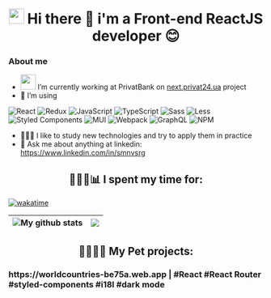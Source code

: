 <h1 align="center"> <img src="https://emojis.slackmojis.com/emojis/images/1531849430/4246/blob-sunglasses.gif?1531849430" width="30"/> Hi there 👋 i'm a Front-end ReactJS developer 😊</h3>

<h3> About me </h3>

- <img src="https://media.giphy.com/media/WUlplcMpOCEmTGBtBW/giphy.gif" width="30"> I’m currently working at PrivatBank on [next.privat24.ua](https://next.privat24.ua) project
- 🚀 I’m using 
<p>
  <img alt="React" src="https://img.shields.io/badge/-React-45b8d8?style=for-the-badge&logo=react&logoColor=white" />
  <img alt="Redux" src="https://img.shields.io/badge/-Redux-764ABC?style=for-the-badge&logo=redux&logoColor=white" />
  <img alt="JavaScript" src="https://img.shields.io/badge/javascript-%23323330.svg?style=for-the-badge&logo=javascript&logoColor=%23F7DF1E" />
  <img alt="TypeScript" src="https://img.shields.io/badge/-TypeScript-007ACC?style=for-the-badge&logo=typescript&logoColor=white" />
  <img alt="Sass" src="https://img.shields.io/badge/-Sass-CC6699?style=for-the-badge&logo=sass&logoColor=white" />
  <img alt="Less" src="https://img.shields.io/badge/less-2B4C80?style=for-the-badge&logo=less&logoColor=white" />
  <img alt="Styled Components" src="https://img.shields.io/badge/-Styled_Components-db7092?style=for-the-badge&logo=styled-components&logoColor=white" />
  <img alt="MUI" src="https://img.shields.io/badge/MUI-%230081CB.svg?style=for-the-badge&logo=mui&logoColor=white)" />
  <img alt="Webpack" src="https://img.shields.io/badge/-Webpack-8DD6F9?style=for-the-badge&logo=webpack&logoColor=white" /> 
  <img alt="GraphQL" src="https://img.shields.io/badge/-GraphQL-E10098?style=for-the-badge&logo=graphql&logoColor=white" />
  <img alt="NPM" src="https://img.shields.io/badge/-NPM-CB3837?style=for-the-badge&logo=npm&logoColor=white" />
</p>


 - 🏄🏻‍♂️ I like to study new technologies and try to apply them in practice
 - 💬 Ask me about anything at linkedin: https://www.linkedin.com/in/smnvsrg



<h2 align="center">👨🏻‍💻📊 I spent my time for: </h3>

[![wakatime](https://wakatime.com/badge/user/ba7f3122-44c3-4e24-8fad-dde811d58c9f.svg)](https://wakatime.com/@ba7f3122-44c3-4e24-8fad-dde811d58c9f)


| <img align="center" src="https://github-readme-stats.vercel.app/api?username=dp120291ssv&show_icons=true&theme=buefy&hide_border=true" alt="My github stats" /> | <img align="center" src="https://github-readme-stats.vercel.app/api/top-langs/?username=dp120291ssv&layout=compact&theme=buefy&hide_border=true" /> |
| ------------- | ------------- |


<h2 align="center"> 👨🏻‍💻🐶 My Pet projects: </h3>


<h3> https://worldcountries-be75a.web.app | #React #React Router #styled-components #i18l #dark mode </h3>
